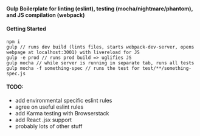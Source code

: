 #### Gulp Boilerplate for linting (eslint), testing (mocha/nightmare/phantom), and JS compilation (webpack)

#### Getting Started
```
npm i 
gulp // runs dev build (lints files, starts webpack-dev-server, opens webpage at localhost:3001) with livereload for JS
gulp -e prod // runs prod build => uglifies JS
gulp mocha // while server is running in separate tab, runs all tests
gulp mocha -f something-spec // runs the test for test/**/something-spec.js
```

#### TODO:
- add environmental specific eslint rules
- agree on useful eslint rules
- add Karma testing with Browserstack
- add React .jsx support
- probably lots of other stuff
